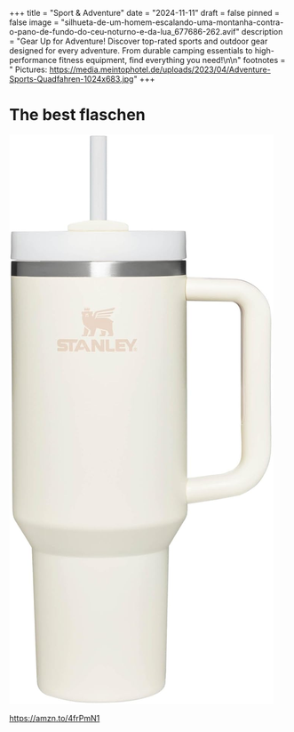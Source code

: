 +++
title = "Sport & Adventure"
date = "2024-11-11"
draft = false
pinned = false
image = "silhueta-de-um-homem-escalando-uma-montanha-contra-o-pano-de-fundo-do-ceu-noturno-e-da-lua_677686-262.avif"
description = "Gear Up for Adventure! Discover top-rated sports and outdoor gear designed for every adventure. From durable camping essentials to high-performance fitness equipment, find everything you need!\n\n"
footnotes = " Pictures: https://media.meintophotel.de/uploads/2023/04/Adventure-Sports-Quadfahren-1024x683.jpg"
+++
# **The best flaschen**

![](51jsemuobul._ac_sl1500_.jpg "Stanley Cup ")

<https://amzn.to/4frPmN1>
